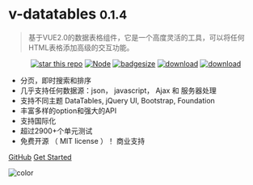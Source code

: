 
# v-datatables <small>0.1.4</small>

> 基于VUE2.0的数据表格组件，它是一个高度灵活的工具，可以将任何HTML表格添加高级的交互功能。

<p align="center">
  <a href="https://github.com/chenkjia/v-datatables"><img alt="star this repo" src="http://githubbadges.com/star.svg?user=chenkjia&repo=v-datatables&style=flat" /></a>
  <!-- <a href="https://travis-ci.org/chenkjia/v-datatables" target="_blank"><img src="https://travis-ci.org/chenkjia/v-datatables.svg?branch=master" alt="Build Status"></a>
  <a href="https://coveralls.io/github/chenkjia/v-datatables?branch=master" target="_blank"><img src='https://coveralls.io/repos/github/chenkjia/v-datatables/badge.svg?branch=master' alt='Coverage Status' /></a> -->
  <a href="https://www.npmjs.com/package/v-datatables" target="_blank"><img src='https://img.shields.io/npm/v/vue-datatables.svg' alt='Node' /></a>
  <a href="https://github.com/chenkjia/v-datatables" target="_blank"><img src='http://img.badgesize.io/https://unpkg.com/v-datatables?compression=gzip' alt='badgesize' /></a>
  <a href="https://github.com/chenkjia/v-datatables" target="_blank"><img src='https://img.shields.io/npm/dm/v-datatables.svg' alt='download' /></a>
  <a href="https://github.com/chenkjia/v-datatables/blob/master/LICENSE" target="_blank"><img src='https://img.shields.io/npm/l/v-datatables.svg?maxAge=2592000' alt='download' /></a>
</p>

- 分页，即时搜索和排序
- 几乎支持任何数据源：json， javascript， Ajax 和 服务器处理
- 支持不同主题 DataTables, jQuery UI, Bootstrap, Foundation
- 丰富多样的option和强大的API
- 支持国际化
- 超过2900+个单元测试
- 免费开源 （ MIT license ）！ 商业支持

[GitHub](https://github.com/chenkjia/v-datatables/)
[Get Started](#v-datatables)

![color](#daeffd)
